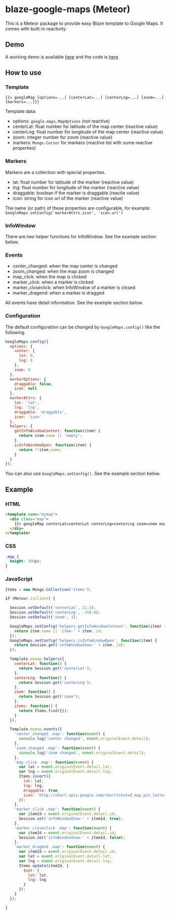 blaze-google-maps (Meteor)
==========================

This is a Meteor package to provide easy Blaze template to Google Maps.  It comes with built-in reactivity.

Demo
----

A working demo is available [here](http://google-maps-example.meteor.com/)
and the code is [here](https://github.com/dai-shi/meteor-google-maps-example)

How to use
----------

### Template

    {{> googleMap [options=...] [centerLat=...] [centerLng=...] [zoom=...] [markers=...]}}

Template data:
- options: `google.maps.MapOptions` (not reactive)
- centerLat: float number for latitude of the map center (reactive value)
- centerLng: float number for longitude of the map center (reactive value)
- zoom: integer number for zoom (reactive value)
- markers: `Mongo.Cursor` for markers (reactive list with some reactive properties)

### Markers

Markers are a collection with special properties.
- lat: float number for latitude of the marker (reactive value)
- lng: float number for longitude of the marker (reactive value)
- draggable: boolean if the marker is draggable (reactie value)
- icon: string for icon url of the marker (reactive value)

The name (or path) of these properties are configurable, for example:
`GoogleMaps.setConfig('markerAttrs.icon', 'icon.url')`

### InfoWindow

There are two helper functions for InfoWindow. See the example section below.

### Events

- center\_changed: when the map center is changed
- zoom\_changed: when the map zoom is changed
- map\_click: when the map is clicked
- marker\_click: when a marker is clicked
- marker\_closeclick: when InfoWindow of a marker is closed
- marker\_dragend: when a marker is dragged 

All events have detail information. See the example section below.

### Configuration

The default configuration can be changed by `GoogleMaps.config()`
like the following.

```JavaScript
GoogleMaps.config({
  options: {
    center: {
      lat: 0,
      lng: 0
    },
    zoom: 0
  },
  markerOptions: {
    draggable: false,
    icon: null
  },
  markerAttrs: {
    lat: 'lat',
    lng: 'lng',
    draggable: 'draggable',
    icon: 'icon'
  },
  helpers: {
    getInfoWindowContent: function(item) {
      return item.name || 'empty';
    },
    isInfoWindowOpen: function(item) {
      return !!item.name;
    }
  }
});
```

You can also use `GoogleMaps.setConfig()`. See the example section below.

Example
-------

### HTML

```HTML
<template name="mymap">
  <div class="map">
    {{> googleMap centerLat=centerLat centerLng=centerLng zoom=zoom markers=items}}
  </div>
</template>
```````

### CSS

```CSS
.map {
  height: 300px;
}
```

### JavaScript

```JavaScript
Items = new Mongo.Collection('items');

if (Meteor.isClient) {

  Session.setDefault('centerLat', 21.5);
  Session.setDefault('centerLng', -158.0);
  Session.setDefault('zoom', 3);

  GoogleMaps.setConfig('helpers.getInfoWindowContent', function(item) {
    return item.name || 'item-' + item._id;
  });
  GoogleMaps.setConfig('helpers.isInfoWindowOpen', function(item) {
    return Session.get('infoWindowShow-' + item._id);
  });

  Template.mymap.helpers({
    centerLat: function() {
      return Session.get('centerLat');
    },
    centerLng: function() {
      return Session.get('centerLng');
    },
    zoom: function() {
      return Session.get('zoom');
    },
    items: function() {
      return Items.find({});
    }
  });

  Template.mymap.events({
    'center_changed .map': function(event) {
      console.log('center changed', event.originalEvent.detail);
    },
    'zoom_changed .map': function(event) {
      console.log('zoom changed', event.originalEvent.detail);
    },
    'map_click .map': function(event) {
      var lat = event.originalEvent.detail.lat;
      var lng = event.originalEvent.detail.lng;
      Items.insert({
        lat: lat,
        lng: lng,
        draggable: true,
        icon: 'http://chart.apis.google.com/chart?chst=d_map_pin_letter&chld=' + Math.floor(Math.random() * 10) + '|FF0000|FFFFFF'
      });
    },
    'marker_click .map': function(event) {
      var itemId = event.originalEvent.detail.id;
      Session.set('infoWindowShow-' + itemId, true);
    },
    'marker_closeclick .map': function(event) {
      var itemId = event.originalEvent.detail.id;
      Session.set('infoWindowShow-' + itemId, false);
    },
    'marker_dragend .map': function(event) {
      var itemId = event.originalEvent.detail.id;
      var lat = event.originalEvent.detail.lat;
      var lng = event.originalEvent.detail.lng;
      Items.update(itemId, {
        $set: {
          lat: lat,
          lng: lng
        }
      });
    }
  });

}
```
